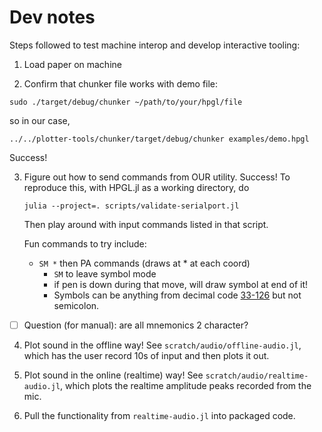 # Dev notes
Steps followed to test machine interop and develop interactive tooling:

1. Load paper on machine

2. Confirm that chunker file works with demo file:
```
sudo ./target/debug/chunker ~/path/to/your/hpgl/file
```
so in our case, 
```
../../plotter-tools/chunker/target/debug/chunker examples/demo.hpgl
```
Success!

3. Figure out how to send commands from OUR utility. Success! 
    To reproduce this, with HPGL.jl as a working directory, do 
    ```
    julia --project=. scripts/validate-serialport.jl
    ```
    Then play around with input commands listed in that script.

    Fun commands to try include:
    - `SM *` then PA commands (draws at * at each coord)
        - `SM` to leave symbol mode 
        - if pen is down during that move, will draw symbol at end of it!
        - Symbols can be anything from decimal code [33-126](https://www.ibm.com/docs/en/aix/7.2?topic=adapters-ascii-decimal-hexadecimal-octal-binary-conversion-table) but not semicolon.


- [ ] Question (for manual): are all mnemonics 2 character?

4. Plot sound in the offline way! See `scratch/audio/offline-audio.jl`, which has the user record 10s of input and then plots it out. 

5. Plot sound in the online (realtime) way! See `scratch/audio/realtime-audio.jl`, which plots the realtime amplitude peaks recorded from the mic.

6. Pull the functionality from `realtime-audio.jl` into packaged code. 
